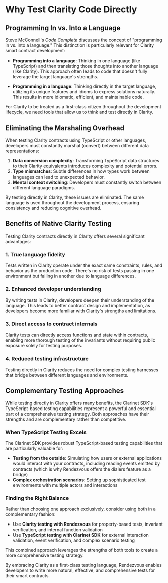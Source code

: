 # Why Test Clarity Code Directly

## Programming In vs. Into a Language

Steve McConnell's *Code Complete* discusses the concept of "programming in vs. into a language." This distinction is particularly relevant for Clarity smart contract development:

- **Programming into a language**: Thinking in one language (like TypeScript) and then translating those thoughts into another language (like Clarity). This approach often leads to code that doesn't fully leverage the target language's strengths.

- **Programming in a language**: Thinking directly in the target language, utilizing its unique features and idioms to express solutions naturally. This results in more idiomatic, efficient, and maintainable code.

For Clarity to be treated as a first-class citizen throughout the development lifecycle, we need tools that allow us to think and test directly in Clarity.

## Eliminating the Marshaling Overhead

When testing Clarity contracts using TypeScript or other languages, developers must constantly marshal (convert) between different data representations:

1. **Data conversion complexity**: Transforming TypeScript data structures to their Clarity equivalents introduces complexity and potential errors.
2. **Type mismatches**: Subtle differences in how types work between languages can lead to unexpected behavior.
3. **Mental context switching**: Developers must constantly switch between different language paradigms.

By testing directly in Clarity, these issues are eliminated. The same language is used throughout the development process, ensuring consistency and reducing cognitive overhead.

## Benefits of Native Clarity Testing

Testing Clarity contracts directly in Clarity offers several significant advantages:

### 1. **True language fidelity**

Tests written in Clarity operate under the exact same constraints, rules, and behavior as the production code. There's no risk of tests passing in one environment but failing in another due to language differences.

### 2. **Enhanced developer understanding**

By writing tests in Clarity, developers deepen their understanding of the language. This leads to better contract design and implementation, as developers become more familiar with Clarity's strengths and limitations.

### 3. **Direct access to contract internals**

Clarity tests can directly access functions and state within contracts, enabling more thorough testing of the invariants without requiring public exposure solely for testing purposes.

### 4. **Reduced testing infrastructure**

Testing directly in Clarity reduces the need for complex testing harnesses that bridge between different languages and environments.

## Complementary Testing Approaches

While testing directly in Clarity offers many benefits, the Clarinet SDK's TypeScript-based testing capabilities represent a powerful and essential part of a comprehensive testing strategy. Both approaches have their strengths and are complementary rather than competitive.

### When TypeScript Testing Excels

The Clarinet SDK provides robust TypeScript-based testing capabilities that are particularly valuable for:

- **Testing from the outside**: Simulating how users or external applications would interact with your contracts, including reading events emitted by contracts (which is why Rendezvous offers the dialers feature as a bridge)
- **Complex orchestration scenarios**: Setting up sophisticated test environments with multiple actors and interactions

### Finding the Right Balance

Rather than choosing one approach exclusively, consider using both in a complementary fashion:

- Use **Clarity testing with Rendezvous** for property-based tests, invariant verification, and internal function validation
- Use **TypeScript testing with Clarinet SDK** for external interaction validation, event verification, and complex scenario testing

This combined approach leverages the strengths of both tools to create a more comprehensive testing strategy.

By embracing Clarity as a first-class testing language, Rendezvous enables developers to write more natural, effective, and comprehensive tests for their smart contracts.
